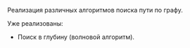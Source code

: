 Реализация различных алгоритмов поиска пути по графу.

Уже реализованы:
- Поиск в глубину (волновой алгоритм).
